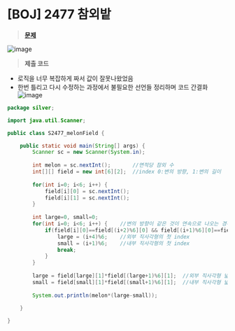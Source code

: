 # [BOJ] 2477 참외밭
> **[문제](https://www.acmicpc.net/problem/2477)**
> 
![image](https://user-images.githubusercontent.com/80896077/174594238-f0b6467c-c194-4df0-a8f9-11a2c276466b.png)


> **제출 코드**
> 
- 로직을 너무 복잡하게 짜서 값이 잘못나왔었음
- 한번 틀리고 다시 수정하는 과정에서 불필요한 선언들 정리하며 코드 간결화
![image](https://user-images.githubusercontent.com/80896077/174594269-dd858189-0765-4284-a271-aded00aed26a.png)


```java
package silver;

import java.util.Scanner;

public class S2477_melonField {

	public static void main(String[] args) {
		Scanner sc = new Scanner(System.in);
		
		int melon = sc.nextInt();		//면적당 참외 수
		int[][] field = new int[6][2];	//index 0:변의 방향, 1:변의 길이
		
		for(int i=0; i<6; i++) {
			field[i][0] = sc.nextInt();
			field[i][1] = sc.nextInt();
		}
		
		int large=0, small=0;
		for(int i=0; i<6; i++) {	//변의 방향이 같은 것이 연속으로 나오는 경우 (1 3 1 3 이런식)
			if(field[i][0]==field[(i+2)%6][0] && field[(i+1)%6][0]==field[(i+3)%6][0]) {
				large = (i+4)%6;	//외부 직사각형의 첫 index
				small = (i+1)%6;	//내부 직사각형의 첫 index
				break;
			}
		}
		
		large = field[large][1]*field[(large+1)%6][1];	//외부 직사각형 넓이
		small = field[small][1]*field[(small+1)%6][1];	//내부 직사각형 넓이
		
		System.out.println(melon*(large-small));
		
	}

}
```
